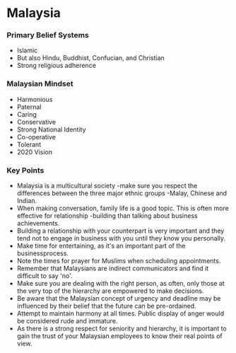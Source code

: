 # Malaysia

### Primary Belief Systems
* Islamic
* But also Hindu, Buddhist, Confucian, and Christian
* Strong religious adherence

### Malaysian Mindset
* Harmonious
* Paternal
* Caring
* Conservative
* Strong National Identity
* Co-operative
* Tolerant
* 2020 Vision

### Key Points
* Malaysia is a multicultural society -make sure you respect the differences between the three major ethnic groups -Malay, Chinese and Indian.
* When making conversation, family life is a good topic. This is often more effective for relationship -building than talking about business achievements.
* Building a relationship with your counterpart is very important and they tend not to engage in business with you until they know you personally.
* Make time for entertaining, as it's an important part of the businessprocess.
* Note the times for prayer for Muslims when scheduling appointments.
* Remember that Malaysians are indirect communicators and find it difficult to say 'no'.
* Make sure you are dealing with the right person, as often, only those at the very top of the hierarchy are empowered to make decisions.
* Be aware that the Malaysian concept of urgency and deadline may be influenced by their belief that the future can be pre-ordained.
* Attempt to maintain harmony at all times. Public display of anger would be considered rude and immature.
* As there is a strong respect for seniority and hierarchy, it is important to gain the trust of your Malaysian employees to know their real points of view.
